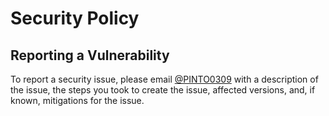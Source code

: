 # Security Policy

## Reporting a Vulnerability

To report a security issue, please email [@PINTO0309](https://github.com/PINTO0309) with a description of the issue, the steps you took to create the issue, affected versions, and, if known, mitigations for the issue.

